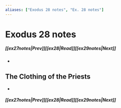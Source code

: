 ```yaml
---
aliases: ["Exodus 28 notes", "Ex. 28 notes"]
---
```

# Exodus 28 notes
##### <span class=arrow-left></span>[[ex27notes|Prev]]<span class=navigation-separator></span>[[ex28|Read]]<span class=navigation-separator></span>[[ex29notes|Next]]<span class=arrow-right></span>
- 
## The Clothing of the Priests
- 
##### <span class=arrow-left></span>[[ex27notes|Prev]]<span class=navigation-separator></span>[[ex28|Read]]<span class=navigation-separator></span>[[ex29notes|Next]]<span class=arrow-right></span>